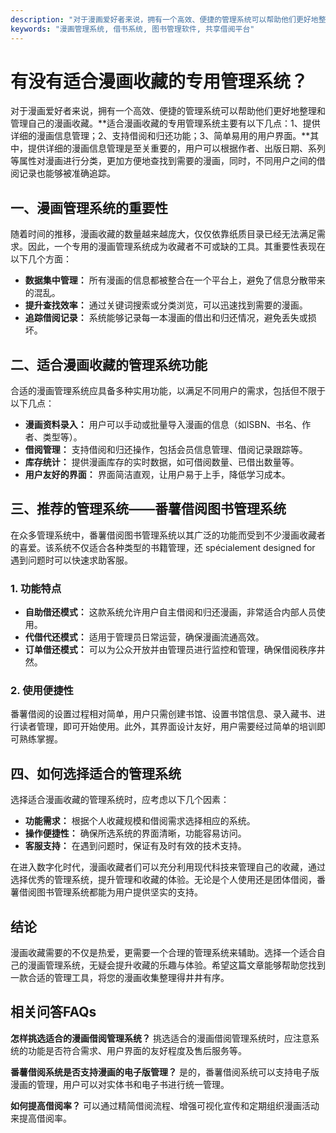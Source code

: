 ```yaml
---
description: "对于漫画爱好者来说，拥有一个高效、便捷的管理系统可以帮助他们更好地整理和管理自己的漫画收藏。**适合漫画收藏的专用管理系统主要有以下几点：1、提供详细的漫画信息管理；2、支持借阅和归还功能；3、简单易用的用户界面。**其中，提供详细的漫画信息管理是至关重要的，用户可以根据作者、出版日期、系列等属性对漫画进行分类，更加方便地查找到需要的漫画，同时，不同用户之间的借阅记录也能够被准确追踪。"
keywords: "漫画管理系统, 借书系统, 图书管理软件, 共享借阅平台"
---
```

# 有没有适合漫画收藏的专用管理系统？

对于漫画爱好者来说，拥有一个高效、便捷的管理系统可以帮助他们更好地整理和管理自己的漫画收藏。**适合漫画收藏的专用管理系统主要有以下几点：1、提供详细的漫画信息管理；2、支持借阅和归还功能；3、简单易用的用户界面。**其中，提供详细的漫画信息管理是至关重要的，用户可以根据作者、出版日期、系列等属性对漫画进行分类，更加方便地查找到需要的漫画，同时，不同用户之间的借阅记录也能够被准确追踪。

## 一、漫画管理系统的重要性

随着时间的推移，漫画收藏的数量越来越庞大，仅仅依靠纸质目录已经无法满足需求。因此，一个专用的漫画管理系统成为收藏者不可或缺的工具。其重要性表现在以下几个方面：

- **数据集中管理：** 所有漫画的信息都被整合在一个平台上，避免了信息分散带来的混乱。
- **提升查找效率：** 通过关键词搜索或分类浏览，可以迅速找到需要的漫画。
- **追踪借阅记录：** 系统能够记录每一本漫画的借出和归还情况，避免丢失或损坏。

## 二、适合漫画收藏的管理系统功能

合适的漫画管理系统应具备多种实用功能，以满足不同用户的需求，包括但不限于以下几点：

- **漫画资料录入：** 用户可以手动或批量导入漫画的信息（如ISBN、书名、作者、类型等）。
- **借阅管理：** 支持借阅和归还操作，包括会员信息管理、借阅记录跟踪等。
- **库存统计：** 提供漫画库存的实时数据，如可借阅数量、已借出数量等。
- **用户友好的界面：** 界面简洁直观，让用户易于上手，降低学习成本。

## 三、推荐的管理系统——番薯借阅图书管理系统

在众多管理系统中，番薯借阅图书管理系统以其广泛的功能而受到不少漫画收藏者的喜爱。该系统不仅适合各种类型的书籍管理，还 spécialement designed for 遇到问题时可以快速求助客服。

### 1. 功能特点

- **自助借还模式：** 这款系统允许用户自主借阅和归还漫画，非常适合内部人员使用。
- **代借代还模式：** 适用于管理员日常运营，确保漫画流通高效。
- **订单借还模式：** 可以为公众开放并由管理员进行监控和管理，确保借阅秩序井然。

### 2. 使用便捷性

番薯借阅的设置过程相对简单，用户只需创建书馆、设置书馆信息、录入藏书、进行读者管理，即可开始使用。此外，其界面设计友好，用户需要经过简单的培训即可熟练掌握。

## 四、如何选择适合的管理系统

选择适合漫画收藏的管理系统时，应考虑以下几个因素：

- **功能需求：** 根据个人收藏规模和借阅需求选择相应的系统。
- **操作便捷性：** 确保所选系统的界面清晰，功能容易访问。
- **客服支持：** 在遇到问题时，保证有及时有效的技术支持。

在进入数字化时代，漫画收藏者们可以充分利用现代科技来管理自己的收藏，通过选择优秀的管理系统，提升管理和收藏的体验。无论是个人使用还是团体借阅，番薯借阅图书管理系统都能为用户提供坚实的支持。

## 结论

漫画收藏需要的不仅是热爱，更需要一个合理的管理系统来辅助。选择一个适合自己的漫画管理系统，无疑会提升收藏的乐趣与体验。希望这篇文章能够帮助您找到一款合适的管理工具，将您的漫画收集整理得井井有序。

## 相关问答FAQs

**怎样挑选适合的漫画借阅管理系统？** 挑选适合的漫画借阅管理系统时，应注意系统的功能是否符合需求、用户界面的友好程度及售后服务等。

**番薯借阅系统是否支持漫画的电子版管理？** 是的，番薯借阅系统可以支持电子版漫画的管理，用户可以对实体书和电子书进行统一管理。

**如何提高借阅率？** 可以通过精简借阅流程、增强可视化宣传和定期组织漫画活动来提高借阅率。
